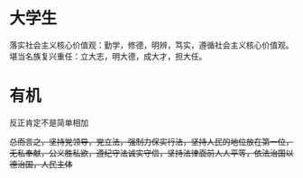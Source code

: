 # 大学生
落实社会主义核心价值观：勤学，修德，明辨，笃实，遵循社会主义核心价值观。
堪当名族复兴重任：立大志，明大德，成大才，担大任。

# 有机
反正肯定不是简单相加

~~总而言之，坚持党领导，党立法，强制力保实行法，坚持人民的地位放在第一位，无私奉献，公义胜私欲，遵纪守法诚实守信，坚持法律面前人人平等，依法治国以德治国，人民主体~~
<!--stackedit_data:
eyJoaXN0b3J5IjpbLTEwNTI0NDE1NjcsMTk4MDQwOTA5MV19
-->